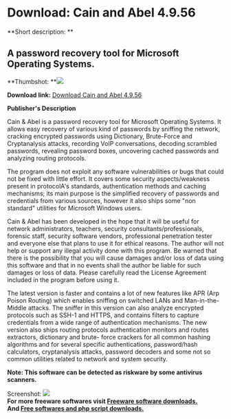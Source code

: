 # Download: Cain and Abel 4.9.56

**Short description: **

## A password recovery tool for Microsoft Operating Systems.

  
**Thumbshot: **![](http://www.freewarefiles.com/screenshot/cainandabel_md.gif)   
  
**Download link:** [Download Cain and Abel 4.9.56](http://freesoftwares.boysofts.com/Cain-And-Abel_program_24050.html)  
  

**Publisher's Description**  
  

Cain & Abel is a password recovery tool for Microsoft Operating Systems. It
allows easy recovery of various kind of passwords by sniffing the network,
cracking encrypted passwords using Dictionary, Brute-Force and Cryptanalysis
attacks, recording VoIP conversations, decoding scrambled passwords, revealing
password boxes, uncovering cached passwords and analyzing routing protocols.

The program does not exploit any software vulnerabilities or bugs that could
not be fixed with little effort. It covers some security aspects/weakness
present in protocolA's standards, authentication methods and caching
mechanisms; its main purpose is the simplified recovery of passwords and
credentials from various sources, however it also ships some "non standard"
utilities for Microsoft Windows users.

Cain & Abel has been developed in the hope that it will be useful for network
administrators, teachers, security consultants/professionals, forensic staff,
security software vendors, professional penetration tester and everyone else
that plans to use it for ethical reasons. The author will not help or support
any illegal activity done with this program. Be warned that there is the
possibility that you will cause damages and/or loss of data using this
software and that in no events shall the author be liable for such damages or
loss of data. Please carefully read the License Agreement included in the
program before using it.

The latest version is faster and contains a lot of new features like APR (Arp
Poison Routing) which enables sniffing on switched LANs and Man-in-the-Middle
attacks. The sniffer in this version can also analyze encrypted protocols such
as SSH-1 and HTTPS, and contains filters to capture credentials from a wide
range of authentication mechanisms. The new version also ships routing
protocols authentication monitors and routes extractors, dictionary and brute-
force crackers for all common hashing algorithms and for several specific
authentications, password/hash calculators, cryptanalysis attacks, password
decoders and some not so common utilities related to network and system
security.

**Note: This software can be detected as riskware by some antivirus scanners.**

  
  
Screenshot: ![](http://www.freewarefiles.com/screenshot/cainandabel.gif)  
**For more freeware softwares visit [Freeware software downloads.](http://freesoftwares.boysofts.com/)**   
**And [Free softwares and php script downloads.](http://www.boysofts.com/)**

